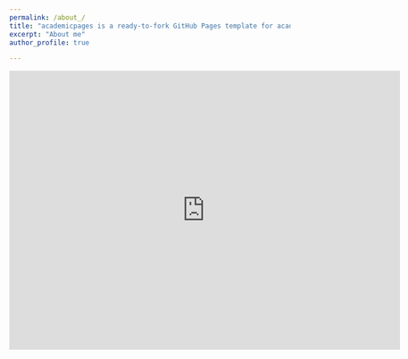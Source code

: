 ```yaml
---
permalink: /about_/
title: "academicpages is a ready-to-fork GitHub Pages template for academic personal websites"
excerpt: "About me"
author_profile: true

---
```


<iframe src="https://www.instagram.com/c8241998/" width="700px" height="500px" frameborder="0" scrolling="no"> </iframe>
